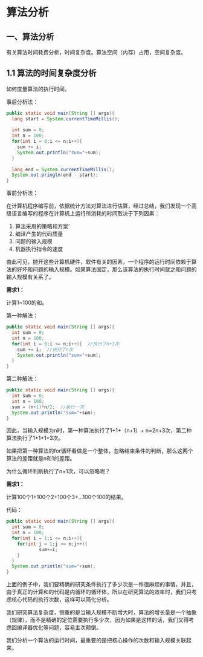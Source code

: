# 算法分析

## 一、算法分析

有关算法时间耗费分析，时间复杂度。算法空间（内存）占用，空间复杂度。

## 1.1 算法的时间复杂度分析

如何度量算法的执行时间。

事后分析法：

```java
public static void main(String [] args){
  long start = System.currentTimeMillis();
  
  int sum = 0;
  int n = 100;
  for(int i = 0;i <= n;i++){
    sum += i;
    System.out.println("sum="+sum);
  }
  
  long end = System.currentTimeMillis();
  System.out.pringln(end - start);
}
```



事前分析法：

在计算机程序编写前，依据统计方法对算法进行估算，经过总结，我们发现一个高级语言编写的程序在计算机上运行所消耗的时间取决于下列因素：

1. 算法采用的策略和方案‘
2. 编译产生的代码质量
3. 问题的输入规模
4. 机器执行指令的速度

由此可见，抛开这些计算机硬件，软件有关的因素，一个程序的运行时间依赖于算法的好坏和问题的输入规模。如果算法固定，那么该算法的执行时间就之和问题的输入规模有关系了。

**需求1：**

计算1~100的和。

第一种解法：

```java
public static void main(String [] args){
  int sum = 0;
  int n = 100;
  for(int i = 0;i <= n;i++){  //执行了n+1次
    sum += i;  //执行了n次
    System.out.println("sum="+sum);
  }
}
```

第二种解法：

```java
public static void main(String [] args){
  int sum = 0;
  int n = 100;
  sum = (n+1)*n/2;  //执行一次
  System.out.println("sum="+sum);
}
```

因此，当输入规模为n时，第一种算法执行了1+1+（n+1）+ n=2n+3次，第二种算法执行了1+1+1=3次。

如果把第一种算法的for循环看做是一个整体，忽略结束条件的判断，那么这两个算法的差距就是n和1的差距。

为什么循环判断执行了n+1次，可以忽略呢？

**需求1：**

计算100个1+100个2+100个3+...100个100的结果。

代码：

```java
public static void main(String [] args){
  int sum = 0;
  int n = 100;
  for(int i = 1;i <= n;i++){  
    for(int j = 1;j <= n;j++){  
    		sum+=i;
  	}
  }
  System.out.println("sum="+sum);
}
```

上面的例子中，我们要精确的研究条件执行了多少次是一件很麻烦的事情，并且，由于真正的计算和的代码是内循环的循环体，所以在研究算法的效率时，我们只考虑核心代码的执行次数，这样可以简化分析。

我们研究算法复杂度，侧重的是当输入规模不断增大时，算法的增长量是一个抽象（规律），而不是精确的定位需要执行多少次，因为如果是这样的话，我们又得考虑回编译器优化等问题，容易主次颠倒。

我们分析一个算法的运行时间，最重要的是把核心操作的次数和输入规模关联起来。



